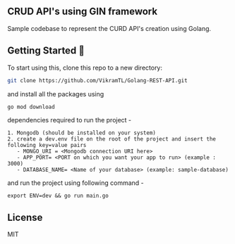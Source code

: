 ##  CRUD API's using GIN framework

Sample codebase to represent the CURD API's creation using Golang.

## Getting Started 🚀

To start using this, clone this repo to a new directory:

```bash
git clone https://github.com/VikramTL/Golang-REST-API.git
```
and install all the packages using 
``` bash
go mod download
```
dependencies required to run the project -
```
1. Mongodb (should be installed on your system)
2. create a dev.env file on the root of the project and insert the following key=value pairs
   - MONGO_URI = <Mongodb connection URI here>
   - APP_PORT= <PORT on which you want your app to run> (example : 3000)
   - DATABASE_NAME= <Name of your database> (example: sample-database)
```
and run the project using following command -
```
export ENV=dev && go run main.go
```
## License
MIT